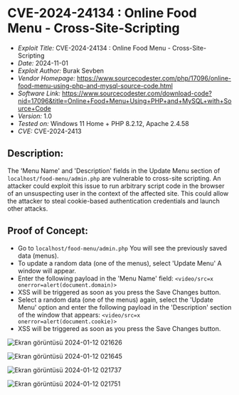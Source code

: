 # CVE-2024-24134 : Online Food Menu - Cross-Site-Scripting
+ *Exploit Title:* CVE-2024-24134 : Online Food Menu - Cross-Site-Scripting
+ *Date:* 2024-11-01
+ *Exploit Author:* Burak Sevben
+ *Vendor Homepage:* https://www.sourcecodester.com/php/17096/online-food-menu-using-php-and-mysql-source-code.html
+ *Software Link:* https://www.sourcecodester.com/download-code?nid=17096&title=Online+Food+Menu+Using+PHP+and+MySQL+with+Source+Code
+ *Version:* 1.0
+ *Tested on:* Windows 11 Home + PHP 8.2.12, Apache 2.4.58
+ *CVE:* CVE-2024-2413

## Description:
The 'Menu Name' and 'Description' fields in the Update Menu section of `localhost/food-menu/admin.php` are vulnerable to cross-site scripting. An attacker could exploit this issue to run arbitrary script code in the browser of an unsuspecting user in the context of the affected site. This could allow the attacker to steal cookie-based authentication credentials and launch other attacks.

## Proof of Concept:
+ Go to `localhost/food-menu/admin.php` You will see the previously saved data (menus).
+ To update a random data (one of the menus), select 'Update Menu' A window will appear.
+ Enter the following payload in the 'Menu Name' field: `<video/src=x onerror=alert(document.domain)>`
+ XSS will be triggered as soon as you press the Save Changes button.
+ Select a random data (one of the menus) again, select the 'Update Menu' option and enter the following payload in the 'Description' section of the window that appears: `<video/src=x onerror=alert(document.cookie)>`
+ XSS will be triggered as soon as you press the Save Changes button.

![Ekran görüntüsü 2024-01-12 021626](https://github.com/BurakSevben/CVEs/assets/117217689/c35698fa-bf4d-4c24-9b28-6cb0d634ea8e)

![Ekran görüntüsü 2024-01-12 021645](https://github.com/BurakSevben/CVEs/assets/117217689/e95e7097-b5d8-46cd-9211-83ca526d1ad8)

![Ekran görüntüsü 2024-01-12 021737](https://github.com/BurakSevben/CVEs/assets/117217689/915d3407-0787-4643-bb89-5f2bf1003ff5)

![Ekran görüntüsü 2024-01-12 021751](https://github.com/BurakSevben/CVEs/assets/117217689/2665ccf9-76d3-47a6-9592-8f403f001e08)




